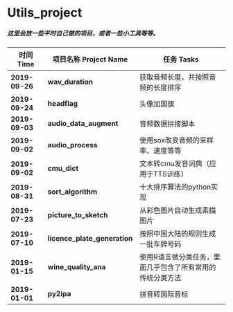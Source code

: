 # Utils_project


##### 这里会放一些平时自己做的项目，或者一些小工具等等。



| 时间 Time      | 项目名称 Project Name        | 任务 Tasks                                                |
| -------------- | ---------------------------- | --------------------------------------------------------- |
| **2019-09-26** | **wav_duration**             | 获取音频长度，并按照音频的长度排序                        |
| **2019-09-24** | **headflag**                 | 头像加国旗                                                |
| **2019-09-03** | **audio_data_augment**       | 音频数据拼接脚本                                          |
| **2019-09-02** | **audio_process**            | 使用sox改变音频的采样率、速度等等                         |
| **2019-09-02** | **cmu_dict**                 | 文本转cmu发音词典（应用于TTS训练）                        |
| **2019-08-31** | **sort_algorithm**           | 十大排序算法的python实现                                  |
| **2019-07-23** | **picture_to_sketch**        | 从彩色图片自动生成素描图片                                |
| **2019-07-10** | **licence_plate_generation** | 按照中国大陆的规则生成一批车牌号码                        |
| **2019-01-15** | **wine_quality_ana**         | 使用R语言做分类任务，里面几乎包含了所有常用的传统分类方法 |
| **2019-01-01** | **py2ipa**                   | 拼音转国际音标                                            |


